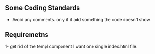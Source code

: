 ## Some Coding Standards

- Avoid any comments. only if it add something the code doesn't show 


## Requiremetns 
 
1- get rid of the templ component I want one single index.html file.
